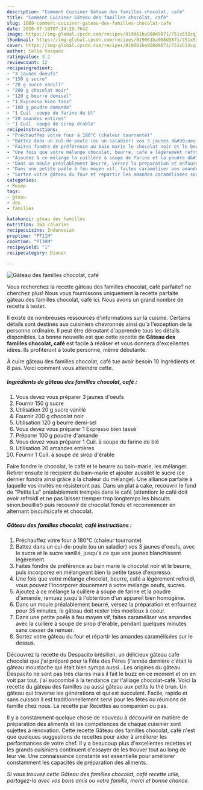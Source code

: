```yaml
---
description: "Comment Cuisiner Gâteau des familles chocolat, café"
title: "Comment Cuisiner Gâteau des familles chocolat, café"
slug: 1089-comment-cuisiner-gateau-des-familles-chocolat-cafe
date: 2020-07-10T07:14:20.764Z
image: https://img-global.cpcdn.com/recipes/019061ba908d9871/751x532cq70/gateau-des-familles-chocolat-cafe-photo-principale-de-la-recette.jpg
thumbnail: https://img-global.cpcdn.com/recipes/019061ba908d9871/751x532cq70/gateau-des-familles-chocolat-cafe-photo-principale-de-la-recette.jpg
cover: https://img-global.cpcdn.com/recipes/019061ba908d9871/751x532cq70/gateau-des-familles-chocolat-cafe-photo-principale-de-la-recette.jpg
author: Celia Vasquez
ratingvalue: 3.2
reviewcount: 12
recipeingredient:
- "3 jaunes doeufs"
- "150 g sucre"
- "20 g sucre vanill"
- "200 g chocolat noir"
- "120 g beurre demisel"
- "1 Expresso bien tass"
- "100 g poudre damande"
- "1 Cuil  soupe de farine de bl"
- "20 amandes entires"
- "1 Cuil  soupe de sirop drable"
recipeinstructions:
- "Préchauffez votre four à 180°C (chaleur tournante)"
- "Battez dans un cul-de-poule (ou un saladier) vos 3 jaunes d&#39;oeufs, avec le sucre et le sucre vanillé, jusqu&#39;à ce que vos jaunes blanchissent légèrement."
- "Faites fondre de préférence au bain marie le chocolat noir et le beurre, puis incorporez en mélangeant bien la petite tasse d&#39;expresso."
- "Une fois que votre mélange chocolat, beurre, café a légèrement refroidi, vous pouvez l&#39;incorporer doucement à votre mélange oeufs, sucres."
- "Ajoutez à ce mélange la cuillère à soupe de farine et la poudre d&#39;amande, remuez jusqu&#39;à l&#39;obtention d&#39;un appareil bien homogène."
- "Dans un moule préalablement beurré, versez la préparation et enfournez pour 35 minutes, le gâteau doit rester très moelleux à coeur."
- "Dans une petite poêle à feu moyen vif, faites caraméliser vos amandes avec la cuillère à soupe de sirop d&#39;érable, pendant quelques minutes sans cesser de remuer."
- "Sortez votre gâteau du four et répartir les amandes caramélisées sur le dessus."
categories:
- Resep
tags:
- gteau
- des
- familles

katakunci: gteau des familles 
nutrition: 163 calories
recipecuisine: Indonesian
preptime: "PT11M"
cooktime: "PT38M"
recipeyield: "1"
recipecategory: Dinner

---
```



![Gâteau des familles chocolat, café](https://img-global.cpcdn.com/recipes/019061ba908d9871/751x532cq70/gateau-des-familles-chocolat-cafe-photo-principale-de-la-recette.jpg)

Vous recherchez la recette gâteau des familles chocolat, café parfaite? ne cherchez plus! Nous vous fournissons uniquement la recette parfaite gâteau des familles chocolat, café ici. Nous avons un grand nombre de recette à tester.

Il existe de nombreuses ressources d'informations sur la cuisine. Certains détails sont destinés aux cuisiniers chevronnés ainsi qu'à l'exception de la personne ordinaire. Il peut être déroutant d'apprendre tous les détails disponibles. La bonne nouvelle est que cette recette de <strong> Gâteau des familles chocolat, café </strong> est facile à réaliser et vous donnera d'excellentes idées. Ils profiteront à toute personne, même débutante.

<!--inarticleads1-->

À cuire gâteau des familles chocolat, café tue avoir besoin 10 Ingrédients et 8 pas. Voici comment vous atteindre cette.

##### Ingrédients de gâteau des familles chocolat, café :

1. Vous devez vous préparer 3 jaunes d&#39;oeufs
1. Fournir 150 g sucre
1. Utilisation 20 g sucre vanillé
1. Fournir 200 g chocolat noir
1. Utilisation 120 g beurre demi-sel
1. Vous devez vous préparer 1 Expresso bien tassé
1. Préparer 100 g poudre d&#39;amande
1. Vous devez vous préparer 1 Cuil. à soupe de farine de blé
1. Utilisation 20 amandes entières
1. Fournir 1 Cuil. à soupe de sirop d&#39;érable


Faire fondre le chocolat, le café et le beurre au bain-marie, les mélanger. Retirer ensuite le récipient du bain-marie et ajouter aussitôt le sucre (ce dernier fondra ainsi grâce à la chaleur du mélange). Une alliance parfaite à laquelle vos invités ne résisteront pas. Dans un plat à cake, recouvrir le fond de &#34;Petits Lu&#34; préalablement trempés dans le café (attention: le café doit avoir refroidi et ne pas laisser tremper trop longtemps les biscuits sinon.bouillie!) puis recouvrir de chocolat fondu et recommencer en alternant biscuits/café et chocolat. 

<!--inarticleads2-->

##### Gâteau des familles chocolat, café instructions :

1. Préchauffez votre four à 180°C (chaleur tournante)
1. Battez dans un cul-de-poule (ou un saladier) vos 3 jaunes d&#39;oeufs, avec le sucre et le sucre vanillé, jusqu&#39;à ce que vos jaunes blanchissent légèrement.
1. Faites fondre de préférence au bain marie le chocolat noir et le beurre, puis incorporez en mélangeant bien la petite tasse d&#39;expresso.
1. Une fois que votre mélange chocolat, beurre, café a légèrement refroidi, vous pouvez l&#39;incorporer doucement à votre mélange oeufs, sucres.
1. Ajoutez à ce mélange la cuillère à soupe de farine et la poudre d&#39;amande, remuez jusqu&#39;à l&#39;obtention d&#39;un appareil bien homogène.
1. Dans un moule préalablement beurré, versez la préparation et enfournez pour 35 minutes, le gâteau doit rester très moelleux à coeur.
1. Dans une petite poêle à feu moyen vif, faites caraméliser vos amandes avec la cuillère à soupe de sirop d&#39;érable, pendant quelques minutes sans cesser de remuer.
1. Sortez votre gâteau du four et répartir les amandes caramélisées sur le dessus.


Découvrez la recette du Despacito brésilien, un délicieux gâteau café chocolat que j&#39;ai préparé pour la Fête des Pères (l&#39;année dernière c&#39;était le gâteau moustache qui était bien sympa aussi…Les origines du gâteau Despacito ne sont pas très claires mais il fait le buzz en ce moment et on en voit par tout. j&#39;ai succombé à la tendance car l&#39;alliage chocolat-café. Voici la recette du gâteau des familles ou aussi gâteau aux petits lu thé brun. Un gâteau qui traverse les générations et qui est succulent. Facile, rapide et sans cuisson il est traditionnellement servi pour les fêtes ou réunions de famille chez nous. La recette par Recettes au companion ou pas. 

<!--inarticleads1-->

<p>
Il y a constamment quelque chose de nouveau à découvrir en matière de préparation des aliments et les compétences de chaque cuisinier sont sujettes à rénovation. Cette recette Gâteau des familles chocolat, café n'est que quelques suggestions de recettes pour aider à améliorer les performances de votre chef. Il y a beaucoup plus d'excellentes recettes et les grands cuisiniers continuent d'essayer de les trouver tout au long de leur vie. Une connaissance constante est essentielle pour améliorer constamment les capacités de préparation des aliments.
</p>

<p>
<i>Si vous trouvez cette Gâteau des familles chocolat, café recette utile, partagez-la avec vos bons amis ou votre famille, merci et bonne chance.</i>
</p>
